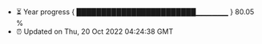 - ⏳ Year progress { ████████████████████████▁▁▁▁▁▁ } 80.05 %
- ⏰ Updated on Thu, 20 Oct 2022 04:24:38 GMT

